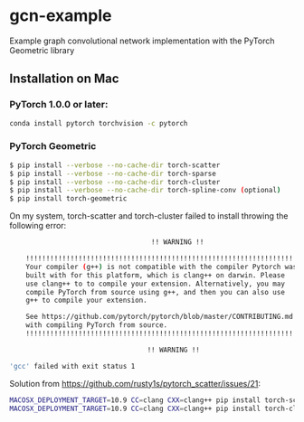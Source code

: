 # gcn-example
Example graph convolutional network implementation with the PyTorch Geometric library

## Installation on Mac
### PyTorch 1.0.0 or later:
```bash
conda install pytorch torchvision -c pytorch
```
### PyTorch Geometric
```bash
$ pip install --verbose --no-cache-dir torch-scatter
$ pip install --verbose --no-cache-dir torch-sparse
$ pip install --verbose --no-cache-dir torch-cluster
$ pip install --verbose --no-cache-dir torch-spline-conv (optional)
$ pip install torch-geometric
```
On my system, torch-scatter and torch-cluster failed to install throwing the following error:
```bash
                                   !! WARNING !!

    !!!!!!!!!!!!!!!!!!!!!!!!!!!!!!!!!!!!!!!!!!!!!!!!!!!!!!!!!!!!!!!!!!!!!!!!!!!!!!!
    Your compiler (g++) is not compatible with the compiler Pytorch was
    built with for this platform, which is clang++ on darwin. Please
    use clang++ to to compile your extension. Alternatively, you may
    compile PyTorch from source using g++, and then you can also use
    g++ to compile your extension.

    See https://github.com/pytorch/pytorch/blob/master/CONTRIBUTING.md for help
    with compiling PyTorch from source.
    !!!!!!!!!!!!!!!!!!!!!!!!!!!!!!!!!!!!!!!!!!!!!!!!!!!!!!!!!!!!!!!!!!!!!!!!!!!!!!!

                                  !! WARNING !!
```
```bash
'gcc' failed with exit status 1
```
Solution from https://github.com/rusty1s/pytorch_scatter/issues/21:
```bash
MACOSX_DEPLOYMENT_TARGET=10.9 CC=clang CXX=clang++ pip install torch-scatter
MACOSX_DEPLOYMENT_TARGET=10.9 CC=clang CXX=clang++ pip install torch-cluster
```
